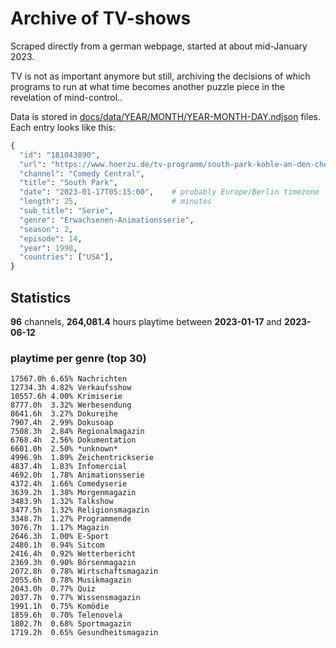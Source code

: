 # Archive of TV-shows

Scraped directly from a german webpage, started at about mid-January 2023.

TV is not as important anymore but still, archiving the decisions of which programs to run at what time
becomes another puzzle piece in the revelation of mind-control.. 

Data is stored in [docs/data/YEAR/MONTH/YEAR-MONTH-DAY.ndjson](docs/data/) files. 
Each entry looks like this:

```python
{
  "id": "181043890", 
  "url": "https://www.hoerzu.de/tv-programm/south-park-kohle-an-den-chefkoch/bid_181043890/", 
  "channel": "Comedy Central", 
  "title": "South Park", 
  "date": "2023-01-17T05:15:00",    # probably Europe/Berlin timezone 
  "length": 25,                     # minutes 
  "sub_title": "Serie", 
  "genre": "Erwachsenen-Animationsserie", 
  "season": 2, 
  "episode": 14, 
  "year": 1998, 
  "countries": ["USA"],
}
```

## Statistics

**96** channels, **264,081.4** hours playtime between **2023-01-17** and **2023-06-12**


### playtime per genre (top 30)

    17567.0h 6.65% Nachrichten
    12734.3h 4.82% Verkaufsshow
    10557.6h 4.00% Krimiserie
    8777.0h  3.32% Werbesendung
    8641.6h  3.27% Dokureihe
    7907.4h  2.99% Dokusoap
    7508.3h  2.84% Regionalmagazin
    6768.4h  2.56% Dokumentation
    6601.0h  2.50% *unknown*
    4996.9h  1.89% Zeichentrickserie
    4837.4h  1.83% Infomercial
    4692.0h  1.78% Animationsserie
    4372.4h  1.66% Comedyserie
    3639.2h  1.38% Morgenmagazin
    3483.9h  1.32% Talkshow
    3477.5h  1.32% Religionsmagazin
    3348.7h  1.27% Programmende
    3076.7h  1.17% Magazin
    2646.3h  1.00% E-Sport
    2480.1h  0.94% Sitcom
    2416.4h  0.92% Wetterbericht
    2369.3h  0.90% Börsenmagazin
    2072.8h  0.78% Wirtschaftsmagazin
    2055.6h  0.78% Musikmagazin
    2043.0h  0.77% Quiz
    2037.7h  0.77% Wissensmagazin
    1991.1h  0.75% Komödie
    1859.6h  0.70% Telenovela
    1802.7h  0.68% Sportmagazin
    1719.2h  0.65% Gesundheitsmagazin
